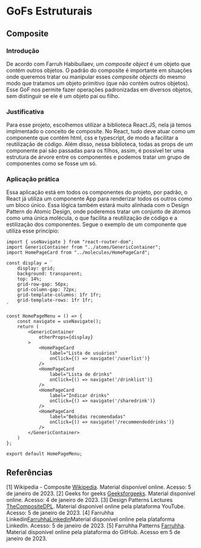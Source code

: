 # GoFs Estruturais

## Composite

### Introdução

De acordo com Farruh Habibullaev, um _composite object_ é um objeto que contém outros objetos. O padrão do composite é importante em situações onde queremos tratar ou manipular esses _composite objects_ do mesmo modo que tratamos um objeto primitivo (que não contém outros objetos). Esse GoF nos permite fazer operações padronizadas em diversos objetos, sem distinguir se ele é um objeto pai ou filho.

### Justificativa

Para esse projeto, escolhemos utilizar a biblioteca React.JS, nela já temos implmentado o conceito de composite. No React, tudo deve atuar como um componente que contém html, css e typescript, de modo a facilitar a reutilização de código. Além disso, nessa biblioteca, todas as props de um componente pai são passadas para os filhos, assim, é possível ter uma estrutura de árvore entre os componentes e podemos tratar um grupo de componentes como se fosse um só. 

### Aplicação prática

Essa aplicação está em todos os componentes do projeto, por padrão, o React já utiliza um componente App para renderizar todos os outros como um bloco único. Essa lógica também estará muito alinhada com o Design Pattern do Atomic Design, onde poderemos tratar um conjunto de átomos como uma única molécula, o que facilita a reutilização de código e a estilização dos componentes. Segue o exemplo de um componente que utiliza esse princípio: 

````
import { useNavigate } from "react-router-dom";
import GenericContainer from "../atoms/GenericContainer";
import HomePageCard from "../molecules/HomePageCard";

const display = `
    display: grid;
    background: transparent;
    top: 14%;
    grid-row-gap: 56px;
    grid-column-gap: 72px;
    grid-template-columns: 1fr 1fr;
    grid-template-rows: 1fr 1fr;
`

const HomePageMenu = () => {
    const navigate = useNavigate();
    return (
        <GenericContainer
            otherProps={display}
        >
            <HomePageCard
                label="Lista de usuários"
                onClick={() => navigate('/userlist')}
            />
            <HomePageCard
                label="Lista de drinks"
                onClick={() => navigate('/drinklist')}
            />
            <HomePageCard
                label="Indicar drinks"
                onClick={() => navigate('/sharedrink')}
            />
            <HomePageCard
                label="Bebidas recomendadas"
                onClick={() => navigate('/recommendeddrinks')}
            />
        </GenericContainer>
    )
};

export default HomePageMenu;
````

## Referências
[1] Wikipedia - Composite [Wikipedia](https://en.wikipedia.org/wiki/Composite_pattern#:~:text=In%20software%20engineering%2C%20the%20composite,to%20represent%20part-whole%20hierarchies.). Material disponível online. Acesso: 5 de janeiro de 2023.
[2] Geeks for geeks [Geeksforgeeks](https://www.geeksforgeeks.org/composite-design-pattern/). Material disponível online. Acesso: 4 de janeiro de 2023.
[3] Design Patterns Lectures [TheCompositeDPL](https://www.youtube.com/watch?v=pzQDdeeNcUU). Material disponível online pela plataforma YouTube. Acesso: 5 de janeiro de 2023.
[4] Farruhha Linkedin[FarruhhaLinkedin](https://www.linkedin.com/pulse/composite-design-pattern-farruh-habibullaev/)Material disponível online pela plataforma LinkedIn. Acesso: 5 de janeiro de 2023.
[5] Farruhha Patterns [Farruhha](https://github.com/farruhha/architect-patterns/tree/master/src/farruh/arch/hub/patterns/composite). Material disponível online pela plataforma do GitHub. Acesso em 5 de janeiro de 2023.